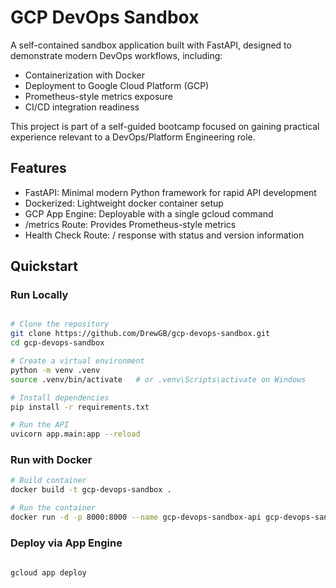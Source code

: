 # GCP DevOps Sandbox

A self-contained sandbox application built with FastAPI, designed to demonstrate modern DevOps workflows, including:

- Containerization with Docker
- Deployment to Google Cloud Platform (GCP)
- Prometheus-style metrics exposure
- CI/CD integration readiness

This project is part of a self-guided bootcamp focused on gaining practical experience relevant to a DevOps/Platform Engineering role.

## Features

* FastAPI: Minimal modern Python framework for rapid API development
* Dockerized: Lightweight docker container setup
* GCP App Engine: Deployable with a single gcloud command
* /metrics Route: Provides Prometheus-style metrics
* Health Check Route: / response with status and version information


## Quickstart

### Run Locally

```bash

# Clone the repository
git clone https://github.com/DrewGB/gcp-devops-sandbox.git
cd gcp-devops-sandbox

# Create a virtual environment
python -m venv .venv
source .venv/bin/activate   # or .venv\Scripts\activate on Windows

# Install dependencies
pip install -r requirements.txt

# Run the API
uvicorn app.main:app --reload

```

### Run with Docker

```bash
# Build container
docker build -t gcp-devops-sandbox .

# Run the container
docker run -d -p 8000:8000 --name gcp-devops-sandbox-api gcp-devops-sandbox

```

### Deploy via App Engine

```bash
    
gcloud app deploy
    
```
